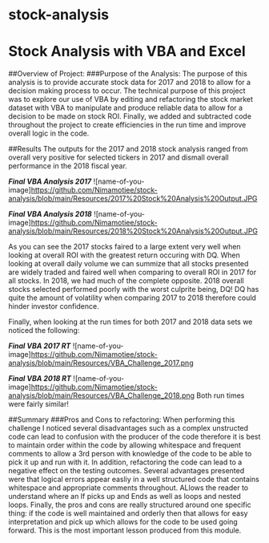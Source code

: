 # stock-analysis
# Stock Analysis with VBA and Excel

##Overview of Project:
###Purpose of the Analysis:
The purpose of this analysis is to provide accurate stock data for 2017 and 2018 to allow for a decision making process to occur. The technical purpose of this project was to explore our use of VBA by editing and refactoring the stock market dataset with VBA to manipulate and produce reliable data to allow for a decision to be made on stock ROI. Finally, we added and subtracted code throughout the project to create efficiencies in the run time and improve overall logic in the code. 

##Results
The outputs for the 2017 and 2018 stock analysis ranged from overall very positive for selected tickers in 2017 and dismall overall performance in the 2018 fiscal year.

***Final VBA Analysis 2017***
![name-of-you-image]https://github.com/Nimamotiee/stock-analysis/blob/main/Resources/2017%20Stock%20Analysis%20Output.JPG


***Final VBA Analysis 2018***
![name-of-you-image]https://github.com/Nimamotiee/stock-analysis/blob/main/Resources/2018%20Stock%20Analysis%20Output.JPG

As you can see the 2017 stocks faired to a large extent very well when looking at overall ROI with the greatest return occuring with DQ. When looking at overall daily volume we can summize that all stocks presented are widely traded and faired well when comparing to overall ROI in 2017 for all stocks.
In 2018, we had much of the complete opposite. 2018 overall stocks selected performed poorly with the worst culprite being, DQ! DQ has quite the amount of volatility when comparing 2017 to 2018 therefore could hinder investor confidence.  

Finally, when looking at the run times for both 2017 and 2018 data sets we noticed the following:

***Final VBA 2017 RT***
![name-of-you-image]https://github.com/Nimamotiee/stock-analysis/blob/main/Resources/VBA_Challenge_2017.png

***Final VBA 2018 RT***
![name-of-you-image]https://github.com/Nimamotiee/stock-analysis/blob/main/Resources/VBA_Challenge_2018.png
Both run times were fairly similar!


##Summary
###Pros and Cons to refactoring:
When performing this challenge I noticed several disadvantages such as a complex unstructed code can lead to confusion with the producer of the code therefore it is best to maintain order within the code by allowing whitespace and frequent comments to allow a 3rd person with knowledge of the code to be able to pick it up and run with it. In addition, refactoring the code can lead to a negative effect on the testing outcomes.
Several advantages presented were that logical errors appear easliy in a well structured code that contains whitespace and appropriate comments throughout. ALlows the reader to understand where an If picks up and Ends as well as loops and nested loops.
Finally, the pros and cons are really structured around one specific thing: if the code is well maintained and orderly then that allows for easy interpretation and pick up which allows for the code to be used going forward. This is the most important lesson produced from this module. 


